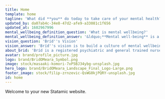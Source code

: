 ```yaml
---
title: Home
template: home
tagline: 'What did **you** do today to take care of your mental health?'
updated_by: da07ab4c-34e8-47d2-afe9-a33081c1f656
updated_at: 1602967996
mental_wellbeing_definition_question: 'What is mental wellbeing?'
mental_wellbeing_definition_answer: '&ldquo;**Mental well-being** is a state of **well-being** in which the individual realizes his or her own abilities, can cope with the normal stresses of life, can work productively and fruitfully, and is able to make a contribution to his or her community.&rdquo;'
vision_question: 'Bríd''s Vision'
vision_answer: 'Bríd''s vision is to build a culture of mental wellbeing, where people are empowered through <strong>knowledge</strong> and <strong>awareness</strong> to protect and promote mental health and wellbeing, removing stigma of mental illness'
about_brid: 'Bríd is a registered psychiatric and general trained nurse (RPN, RGN) with three decades of experience working in Mental Health in Ireland. She has held senior nursing and management positions including Deputy Director of Nursing in St. John of God Psychiatric Hospital, Stillorgan, Director of Services in St. Joseph’s Centre for Dementia Care and St. John of God Hospital Limited, and Director of Services with national mental health charity, Aware. With a special interest in the Recovery Framework, she is passionate about educating and empowering people to care for their own mental health. She is currently in the final stages of training in Integrative counselling and psychotherapy.'
avatar: brand/profile_picture.jpg
logo: brand/BridOMeara_Symbol.png
image: stock/masaaki-komori-7xP5BJ34ybg-unsplash.jpg
hero_logo: brand/BridOMeara_Landscape_Final_Logo-Large.png
footer_image: stock/filip-zrnzevic-QsWG0kjPQRY-unsplash.jpg
id: home
---
```

Welcome to your new Statamic website.
